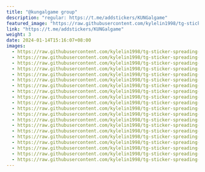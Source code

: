 ```yaml
---
title: "@kungalgame group"
description: "regular: https://t.me/addstickers/KUNGalgame"
featured_image: "https://raw.githubusercontent.com/kylelin1998/tg-sticker-spreading-worldwide-images/main/img/2d046b82-3cd2-4115-8f92-201dad76da0d.jpg"
link: "https://t.me/addstickers/KUNGalgame"
weight: 3
date: 2024-01-14T15:16:07+08:00
images:
  - https://raw.githubusercontent.com/kylelin1998/tg-sticker-spreading-worldwide-images/main/img/2d046b82-3cd2-4115-8f92-201dad76da0d.jpg
  - https://raw.githubusercontent.com/kylelin1998/tg-sticker-spreading-worldwide-images/main/img/40486729-a69d-40a8-930f-8c56c3ed3abe.jpg
  - https://raw.githubusercontent.com/kylelin1998/tg-sticker-spreading-worldwide-images/main/img/6ae9e435-ee9a-47c8-81d8-73e8532c672e.jpg
  - https://raw.githubusercontent.com/kylelin1998/tg-sticker-spreading-worldwide-images/main/img/7aabd935-f237-4e80-beb5-bf3f9fa82449.jpg
  - https://raw.githubusercontent.com/kylelin1998/tg-sticker-spreading-worldwide-images/main/img/67b0e4cd-3bf3-4527-a1ec-70b07f7f8314.jpg
  - https://raw.githubusercontent.com/kylelin1998/tg-sticker-spreading-worldwide-images/main/img/09b85e4a-751a-4558-9c1b-35d763f28758.jpg
  - https://raw.githubusercontent.com/kylelin1998/tg-sticker-spreading-worldwide-images/main/img/b4a40bfb-d6a8-4e0f-bd07-639b1f518ff4.jpg
  - https://raw.githubusercontent.com/kylelin1998/tg-sticker-spreading-worldwide-images/main/img/80e35a19-565d-4235-a351-104acb457543.jpg
  - https://raw.githubusercontent.com/kylelin1998/tg-sticker-spreading-worldwide-images/main/img/a70d72a9-440e-4f5e-9f57-70f28358b2b1.jpg
  - https://raw.githubusercontent.com/kylelin1998/tg-sticker-spreading-worldwide-images/main/img/5ac64c3c-193a-46be-86a3-7c2f61e20d7c.jpg
  - https://raw.githubusercontent.com/kylelin1998/tg-sticker-spreading-worldwide-images/main/img/6e4b503d-9762-4444-8782-1a16dece0885.jpg
  - https://raw.githubusercontent.com/kylelin1998/tg-sticker-spreading-worldwide-images/main/img/5618d662-6b2f-4956-b09f-765dee16c152.jpg
  - https://raw.githubusercontent.com/kylelin1998/tg-sticker-spreading-worldwide-images/main/img/2a16cfe9-32d1-47dc-98dc-925ed6193573.jpg
  - https://raw.githubusercontent.com/kylelin1998/tg-sticker-spreading-worldwide-images/main/img/fd842c43-67e6-4329-940d-757184222b7e.jpg
  - https://raw.githubusercontent.com/kylelin1998/tg-sticker-spreading-worldwide-images/main/img/99c1fd63-f1dc-4b85-8993-ee50d726f06b.jpg
  - https://raw.githubusercontent.com/kylelin1998/tg-sticker-spreading-worldwide-images/main/img/3e9fd916-f320-4b3e-b96f-ff818a2113c7.jpg
  - https://raw.githubusercontent.com/kylelin1998/tg-sticker-spreading-worldwide-images/main/img/79d547d8-c7e4-4d4f-92ed-041647527c75.jpg
  - https://raw.githubusercontent.com/kylelin1998/tg-sticker-spreading-worldwide-images/main/img/f0b8a996-bccd-4c8e-ab44-783f38d705b2.jpg
  - https://raw.githubusercontent.com/kylelin1998/tg-sticker-spreading-worldwide-images/main/img/439c5633-33c9-4b29-86d1-8586f39b6ddb.jpg
  - https://raw.githubusercontent.com/kylelin1998/tg-sticker-spreading-worldwide-images/main/img/1574f732-5b32-49f5-90ff-57eda197e44f.jpg
---
```

